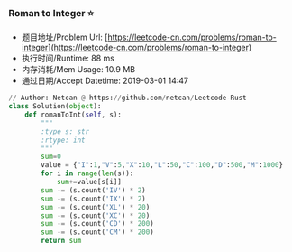 
### Roman to Integer :star:
- 题目地址/Problem Url: [https://leetcode-cn.com/problems/roman-to-integer](https://leetcode-cn.com/problems/roman-to-integer)
- 执行时间/Runtime: 88 ms 
- 内存消耗/Mem Usage: 10.9 MB
- 通过日期/Accept Datetime: 2019-03-01 14:47
```python
// Author: Netcan @ https://github.com/netcan/Leetcode-Rust
class Solution(object):
    def romanToInt(self, s):
        """
        :type s: str
        :rtype: int
        """
        sum=0
        value = {"I":1,"V":5,"X":10,"L":50,"C":100,"D":500,"M":1000}
        for i in range(len(s)):
            sum+=value[s[i]]
        sum -= (s.count('IV') * 2)
        sum -= (s.count('IX') * 2)
        sum -= (s.count('XL') * 20)
        sum -= (s.count('XC') * 20)
        sum -= (s.count('CD') * 200)
        sum -= (s.count('CM') * 200)
        return sum

```
